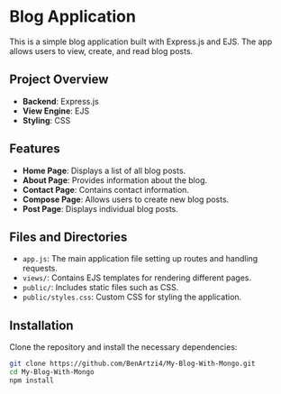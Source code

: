 # Blog Application

This is a simple blog application built with Express.js and EJS. The app allows users to view, create, and read blog posts. 

## Project Overview

- **Backend**: Express.js
- **View Engine**: EJS
- **Styling**: CSS

## Features

- **Home Page**: Displays a list of all blog posts.
- **About Page**: Provides information about the blog.
- **Contact Page**: Contains contact information.
- **Compose Page**: Allows users to create new blog posts.
- **Post Page**: Displays individual blog posts.

## Files and Directories

- `app.js`: The main application file setting up routes and handling requests.
- `views/`: Contains EJS templates for rendering different pages.
- `public/`: Includes static files such as CSS.
- `public/styles.css`: Custom CSS for styling the application.

## Installation

Clone the repository and install the necessary dependencies:

```bash
git clone https://github.com/BenArtzi4/My-Blog-With-Mongo.git
cd My-Blog-With-Mongo
npm install
```
